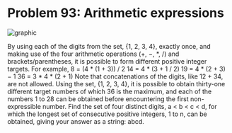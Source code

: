 # Problem 93: Arithmetic expressions

![graphic](img093.gif)

By using each of the digits from the set, {1, 2, 3, 4}, exactly once,
and making use of the four arithmetic operations (+, −, \*, /) and
brackets/parentheses, it is possible to form different positive integer
targets. For example, 8 = (4 \* (1 + 3)) / 2 14 = 4 \* (3 + 1 / 2) 19 =
4 \* (2 + 3) − 1 36 = 3 \* 4 \* (2 + 1) Note that concatenations of the
digits, like 12 + 34, are not allowed. Using the set, {1, 2, 3, 4}, it
is possible to obtain thirty-one different target numbers of which 36 is
the maximum, and each of the numbers 1 to 28 can be obtained before
encountering the first non-expressible number. Find the set of four
distinct digits, a &lt; b &lt; c &lt; d, for which the longest set of
consecutive positive integers, 1 to n, can be obtained, giving your
answer as a string: abcd.
